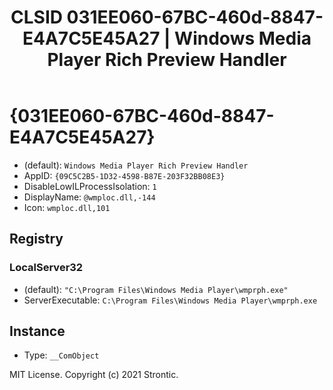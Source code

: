 ﻿---
title: "CLSID 031EE060-67BC-460d-8847-E4A7C5E45A27 | Windows Media Player Rich Preview Handler"
excerpt: What is COM-Object CLSID 031EE060-67BC-460d-8847-E4A7C5E45A27?
---

# {031EE060-67BC-460d-8847-E4A7C5E45A27}

* (default): `Windows Media Player Rich Preview Handler`
* AppID: `{09C5C2B5-1D32-4598-B87E-203F32BB08E3}`
* DisableLowILProcessIsolation: `1`
* DisplayName: `@wmploc.dll,-144`
* Icon: `wmploc.dll,101`

## Registry


### LocalServer32

* (default): `"C:\Program Files\Windows Media Player\wmprph.exe"`
* ServerExecutable: `C:\Program Files\Windows Media Player\wmprph.exe`

## Instance

* Type: `__ComObject`

MIT License. Copyright (c) 2021 Strontic.


